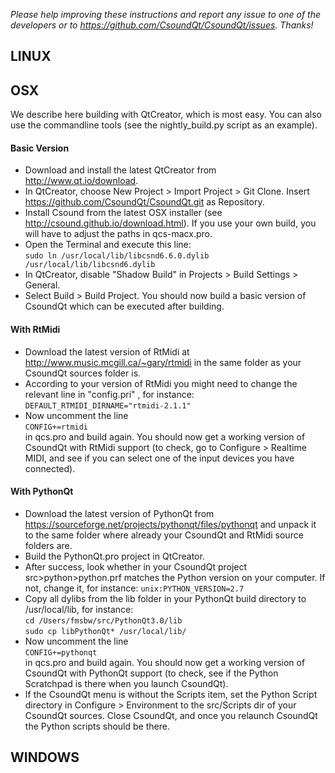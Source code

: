 *Please help improving these instructions and report any issue to one of the developers or to https://github.com/CsoundQt/CsoundQt/issues. Thanks!*

## LINUX

## OSX

We describe here building with QtCreator, which is most easy. You can also use the commandline tools (see the nightly_build.py script as an example).

#### Basic Version
*   Download and install the latest QtCreator from http://www.qt.io/download.
*   In QtCreator, choose New Project > Import Project > Git Clone. Insert https://github.com/CsoundQt/CsoundQt.git as Repository.
*   Install Csound from the latest OSX installer (see http://csound.github.io/download.html). If you use your own build, you will have to adjust the paths in qcs-macx.pro.
*   Open the Terminal and execute this line:  
  `sudo ln /usr/local/lib/libcsnd6.6.0.dylib /usr/local/lib/libcsnd6.dylib`  
*   In QtCreator, disable "Shadow Build" in Projects > Build Settings > General.
*   Select Build > Build Project. You should now build a basic version of CsoundQt which can be executed after building.

#### With RtMidi
*   Download the latest version of RtMidi at http://www.music.mcgill.ca/~gary/rtmidi in the same folder as your CsoundQt sources folder is.
*   According to your version of RtMidi you might need to change the relevant line in "config.pri" , for instance:  
  `DEFAULT_RTMIDI_DIRNAME="rtmidi-2.1.1"`
*   Now uncomment the line  
  `CONFIG+=rtmidi`  
in qcs.pro and build again. You should now get a working version of CsoundQt with RtMidi support (to check, go to Configure > Realtime MIDI, and see if you can select one of the input devices you have connected).

#### With PythonQt
*  Download the latest version of PythonQt from https://sourceforge.net/projects/pythonqt/files/pythonqt and unpack it to the same folder where already your CsoundQt and RtMidi source folders are.
*  Build the PythonQt.pro project in QtCreator.
*  After success, look whether in your CsoundQt project src>python>python.prf matches the Python version on your computer. If not, change it, for instance:
  `unix:PYTHON_VERSION=2.7`  
*  Copy all dylibs from the lib folder in your PythonQt build directory to /usr/local/lib, for instance:  
  `cd /Users/fmsbw/src/PythonQt3.0/lib`  
  `sudo cp libPythonQt* /usr/local/lib/`   
*  Now uncomment the line  
  `CONFIG+=pythonqt`  
in qcs.pro and build again. You should now get a working version of CsoundQt with PythonQt support (to check, see if the Python Scratchpad is there when you launch CsoundQt).
*  If the CsoundQt menu is without the Scripts item, set the Python Script directory in Configure > Environment to the src/Scripts dir of your CsoundQt sources. Close CsoundQt, and once you relaunch CsoundQt the Python scripts should be there.

## WINDOWS
